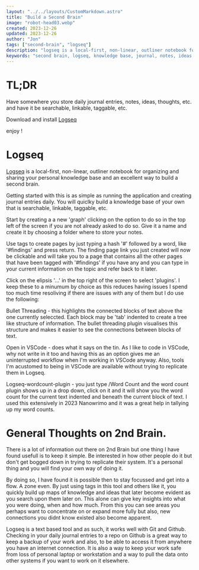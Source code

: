 ```yaml
---
layout: "../../layouts/CustomMarkdown.astro"
title: "Build a Second Brain"
image: "robot-head03.webp"
created: 2023-12-26
updated: 2023-12-26
author: "Jon"
tags: ["second-brain", "logseq"]
description: "logseq is a local-first, non-linear, outliner notebook for organizing and sharing your personal knowledge base and an excellent way to build a second brain"
keywords: "second brain, logseq, knowledge base, journal, notes, ideas, thoughts, tldr"
---
```


# TL;DR

Have somewhere you store daily journal entries, notes, ideas, thoughts, etc. and have it be searchable, linkable, taggable, etc.

Download and install [Logseq](https://logseq.com/)

enjoy !

# Logseq

[Logseq](https://logseq.com/) is a local-first, non-linear, outliner notebook for organizing and sharing your personal knowledge base and an excellent way to build a second brain.

Getting started with this is as simple as running the application and creating journal entries daily. You will quiclky build a knowledge base of your own that is searchable, linkable, taggable, etc.

Start by creating a a new 'graph' clicking on the option to do so in the top left of the screen if you are not already asked to do so. Give it a name and create it by choosing a folder where to store your notes. 

Use tags to create pages by just typing a hash '#' followed by a word, like '#findings' and press return. The finding page link you just created will now be clickable and will take you to a page that contains all the other pages that have been tagged with '#findings' if you have any and you can type in your current information on the topic and refer back to it later.

Click on the elipsis '...' in the top right of the screen to select 'plugins'. I keep these to a minumum by choice as this reduces having issues I spend too much time resoliving if there are issues with any of them but I do use the following:

Bullet Threading - this highlights the connected blocks of text above the one currently seleccted. Each block may be 'tab' indented to create a tree like structure of information. The bullet threading plugin visualises this structure and makes it easier to see the connections between blocks of text.

Open in VSCode - does what it says on the tin. As I like to code in VSCode, why not write in it too and having this as an option gives me an uninterrupted workflow when I'm working in VSCode anyway. Also, tools I'm acustomed to being in VSCode are available without trying to replicate them in Logseq.

Logseq-wordcount-plugin - you just type /Word Count and the word count plugin shows up in a drop down, click on it and it will show you the word count for the current text indented and beneath the current block of text. I used this extensively in 2023 Nanowrimo and it was a great help in tallying up my word counts.

# General Thoughts on 2nd Brain.

There is a lot of information out there on 2nd Brain but one thing I have found usefull is to keep it simple. Be interested in how other people do it but don't get bogged down in trying to replicate their system. It's a personal thing and you will find your own way of doing it.

By doing so, I have found it is possible then to stay focussed and get into a flow. A zone even. By just using tags in this tool and others like it, you quickly build up maps of knowledge and ideas that later become evident as you search upon them later on. This alone can give key insights into what you were doing, when and how much. From this you can see areas you perhaps want to concentrate on or expand more fully but also, new connections you didnt know existed also become apparent.

Logseq is a text based tool and as such, it works well with Git and Github. Checking in your daily journal entries to a  repo on Github is a great way to keep a backup of your work and also, to be able to access it from anywhere you have an internet connection. It is also a way to keep your work safe from loss of personal laptop or workstation and a way to pull the data onto other systems if you want to work on it elsewhere.
